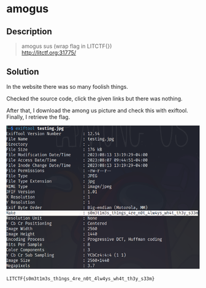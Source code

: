 # amogus

## Description

> amogus sus (wrap flag in LITCTF{}) <br>
> http://litctf.org:31775/
 
## Solution

In the website there was so many foolish things. <br>

Checked the source code, click the given links but there was nothing. <br>

After that, I download the among us picture and check this with exiftool. Finally, I retrieve the flag.

![](https://github.com/alp361/ctf-writeups/blob/main/LIT%20CTF%202023/amogus/images/flag_found.png)


```
LITCTF{s0m3t1m3s_th1ngs_4re_n0t_4lw4ys_wh4t_th3y_s33m}
```
